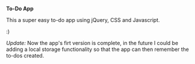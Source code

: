 **To-Do App**

This a super easy to-do app using jQuery, CSS and Javascript.

:)

*Update:*
Now the app's firt version is complete, in the future I could be adding a local storage functionality so that the app can then remember the to-dos created.